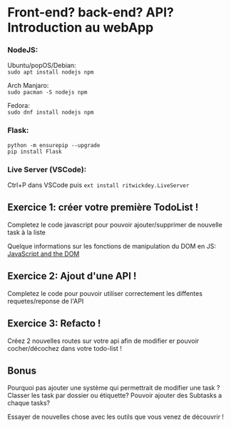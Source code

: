 # Front-end? back-end? API? Introduction au webApp

### NodeJS:
Ubuntu/popOS/Debian:  
```sudo apt install nodejs npm```

Arch Manjaro:  
```sudo pacman -S nodejs npm```

Fedora:  
```sudo dnf install nodejs npm```

### Flask:
```
python -m ensurepip --upgrade
pip install Flask
```




### Live Server (VSCode):
Ctrl+P dans VSCode puis 
```ext install ritwickdey.LiveServer```

## Exercice 1: créer votre première TodoList !

Completez le code javascript pour pouvoir ajouter/supprimer de nouvelle task à la liste

Quelque informations sur les fonctions de manipulation du DOM en JS:
[JavaScript and the DOM](https://www.codecademy.com/learn/fscp-building-interactive-websites-with-javascript/modules/fecp-javascript-and-the-dom/cheatsheet)

## Exercice 2: Ajout d'une API !

Completez le code pour pouvoir utiliser correctement les diffentes requetes/reponse de l'API


## Exercice 3: Refacto !

Créez 2 nouvelles routes sur votre api afin de modifier er pouvoir cocher/décochez dans votre todo-list !

## Bonus

Pourquoi pas ajouter une système qui permettrait de modifier une task ?
Classer les task par dossier ou étiquette? 
Pouvoir ajouter des Subtasks a chaque tasks? 

Essayer de nouvelles chose avec les outils que vous venez de découvrir !
